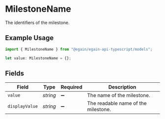 # MilestoneName

The identifiers of the milestone.

## Example Usage

```typescript
import { MilestoneName } from "@egain/egain-api-typescript/models";

let value: MilestoneName = {};
```

## Fields

| Field                               | Type                                | Required                            | Description                         |
| ----------------------------------- | ----------------------------------- | ----------------------------------- | ----------------------------------- |
| `value`                             | *string*                            | :heavy_minus_sign:                  | The name of the milestone.          |
| `displayValue`                      | *string*                            | :heavy_minus_sign:                  | The readable name of the milestone. |